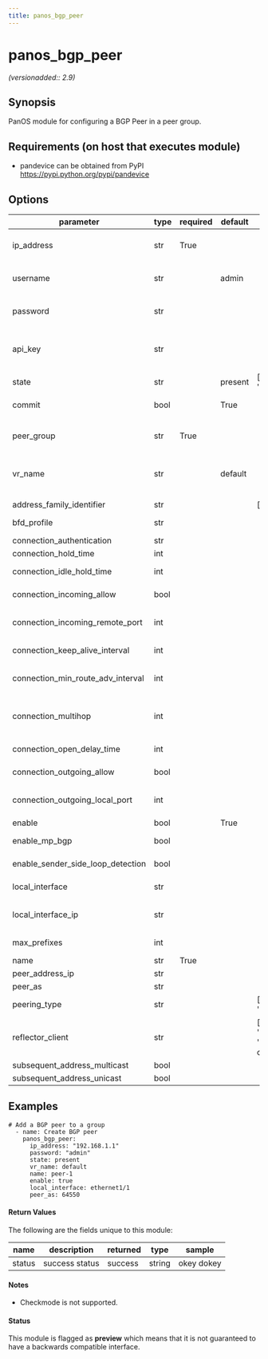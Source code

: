 ```yaml
---
title: panos_bgp_peer
---
```

# panos_bgp_peer

_(versionadded:: 2.9)_


## Synopsis

PanOS module for configuring a BGP Peer in a peer group.


## Requirements (on host that executes module)

- pandevice can be obtained from PyPI https://pypi.python.org/pypi/pandevice

## Options

| parameter | type | required | default | choices | comments |
| --- | --- | --- | --- | --- | --- |
| ip_address | str | True |  |  | IP address (or hostname) of PAN-OS device being configured |
| username | str |  | admin |  | Username credentials to use for auth unless I(api_key) is set |
| password | str |  |  |  | Password credentials to use for auth unless I(api_key) is set |
| api_key | str |  |  |  | API key that can be used instead of I(username)/I(password) credentials |
| state | str |  | present | ['present', 'absent'] | Add or remove BGP peer configuration |
| commit | bool |  | True |  | Commit configuration if changed |
| | | | | | |
| peer_group | str | True |  |  | Name of the peer group; it must already exist; see panos_bgp_peer_group |
| vr_name | str |  | default |  | Name of the virtual router; it must already exist; see panos_virtual_router |
| | | | | | |
| address_family_identifier | str |  |  | ['ipv4', 'ipv6'] | Peer address family type |
| bfd_profile | str |  |  |  | BFD profile configuration |
| connection_authentication | str |  |  |  | BGP auth profile name |
| connection_hold_time | int |  |  |  | Hold time (in seconds) |
| connection_idle_hold_time | int |  |  |  | Idle hold time (in seconds) |
| connection_incoming_allow | bool |  |  |  | Allow incoming connections |
| connection_incoming_remote_port | int |  |  |  | Restrict remote port for incoming BGP connections |
| connection_keep_alive_interval | int |  |  |  | Keep-alive interval (in seconds) |
| connection_min_route_adv_interval | int |  |  |  | Minimum Route Advertisement Interval (in seconds) |
| connection_multihop | int |  |  |  | IP TTL value used for sending BGP packet. set to 0 means eBGP use 2, iBGP use 255 |
| connection_open_delay_time | int |  |  |  | Open delay time (in seconds) |
| connection_outgoing_allow | bool |  |  |  | Allow outgoing connections |
| connection_outgoing_local_port | int |  |  |  | Use specific local port for outgoing BGP connections |
| enable | bool |  | True |  | Enable BGP Peer |
| enable_mp_bgp | bool |  |  |  | Enable MP-BGP extentions |
| enable_sender_side_loop_detection | bool |  |  |  | Enable sender side loop detection |
| local_interface | str |  |  |  | Interface to accept BGP session |
| local_interface_ip | str |  |  |  | Specify exact IP address if interface has multiple addresses |
| max_prefixes | int |  |  |  | Maximum of prefixes to receive from peer |
| name | str | True |  |  | Name of BGP Peer |
| peer_address_ip | str |  |  |  | IP address of peer |
| peer_as | str |  |  |  | Peer AS number |
| peering_type | str |  |  | ['unspecified', 'bilateral'] | Peering type |
| reflector_client | str |  |  | ['non-client', 'client', 'meshed-client'] | Reflector client type |
| subsequent_address_multicast | bool |  |  |  | Select SAFI for this peer |
| subsequent_address_unicast | bool |  |  |  | Select SAFI for this peer |

## Examples

    # Add a BGP peer to a group
      - name: Create BGP peer
        panos_bgp_peer:
          ip_address: "192.168.1.1"
          password: "admin"
          state: present
          vr_name: default
          name: peer-1
          enable: true
          local_interface: ethernet1/1
          peer_as: 64550


#### Return Values

The following are the fields unique to this module:

| name | description | returned | type | sample |
| --- | --- | --- | --- | --- |
| status | success status | success | string | okey dokey |

#### Notes

- Checkmode is not supported.



#### Status

This module is flagged as **preview** which means that it is not guaranteed to have a backwards compatible interface.

